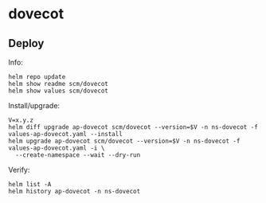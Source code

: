dovecot
=======

Deploy
------
Info:

    helm repo update
    helm show readme scm/dovecot
    helm show values scm/dovecot

Install/upgrade:

    V=x.y.z
    helm diff upgrade ap-dovecot scm/dovecot --version=$V -n ns-dovecot -f values-ap-dovecot.yaml --install
    helm upgrade ap-dovecot scm/dovecot --version=$V -n ns-dovecot -f values-ap-dovecot.yaml -i \
      --create-namespace --wait --dry-run

Verify:

    helm list -A
    helm history ap-dovecot -n ns-dovecot
